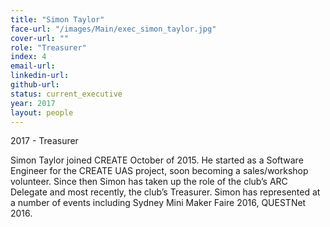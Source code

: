 ```yaml
---
title: "Simon Taylor"
face-url: "/images/Main/exec_simon_taylor.jpg"
cover-url: ""
role: "Treasurer"
index: 4
email-url:
linkedin-url:
github-url:
status: current_executive
year: 2017
layout: people
---
```

2017 - Treasurer

Simon Taylor joined CREATE October of 2015. He started as a Software Engineer for the CREATE UAS project, soon becoming a sales/workshop volunteer. Since then Simon has taken up the role of the club’s ARC Delegate and most recently, the club’s Treasurer. Simon has represented at a number of events including Sydney Mini Maker Faire 2016, QUESTNet 2016.
